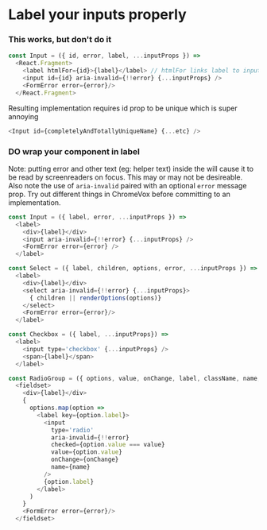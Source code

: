 # Label your inputs properly

### This works, but don't do it
```js
const Input = ({ id, error, label, ...inputProps }) =>
  <React.Fragment>
    <label htmlFor={id}>{label}</label> // htmlFor links label to input
    <input id={id} aria-invalid={!!error} {...inputProps} />
    <FormError error={error}/>
  </React.Fragment>
```

Resulting implementation requires id prop to be unique which is super annoying
```js
<Input id={completelyAndTotallyUniqueName} {...etc} />
```

### DO wrap your component in label
Note: putting error and other text (eg: helper text) inside the <label> will cause it to be read by screenreaders on focus.
This may or may not be desireable. 
Also note the use of `aria-invalid` paired with an optional `error` message prop.
Try out different things in ChromeVox before committing to an implementation.

```js
const Input = ({ label, error, ...inputProps }) =>
  <label>
    <div>{label}</div>
    <input aria-invalid={!!error} {...inputProps} />
    <FormError error={error} /> 
  </label>
```

```js
const Select = ({ label, children, options, error, ...inputProps }) =>
  <label>
    <div>{label}</div>
    <select aria-invalid={!!error} {...inputProps}>
      { children || renderOptions(options)}
    </select>
    <FormError error={error}/>
  </label>
```

```js
const Checkbox = ({ label, ...inputProps}) =>
  <label>
    <input type='checkbox' {...inputProps} />
    <span>{label}</span>
  </label>

```

```js
const RadioGroup = ({ options, value, onChange, label, className, name, error }) =>
  <fieldset>
    <div>{label}</div>
    {
      options.map(option =>
        <label key={option.label}>
          <input
            type='radio'
            aria-invalid={!!error}
            checked={option.value === value}
            value={option.value}
            onChange={onChange}
            name={name}
          />
          {option.label}
        </label>
      )
    }
    <FormError error={error}/>
  </fieldset>
```
